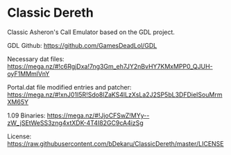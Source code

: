 # Classic Dereth
Classic Asheron's Call Emulator based on the GDL project.

GDL Github: https://github.com/GamesDeadLol/GDL

Necessary dat files: https://mega.nz/#!c6RgjDxa!7ng3Gm_eh7JY2nBvHY7KMxMPP0_QJUH-oyF1MMmlVnY

Portal.dat file modified entries and patcher: https://mega.nz/#!xnJ01I5R!Sdo8lZaKS4lLzXsLa2J2SP5bL3DFDieISouMrmXM65Y

1.09 Binaries: https://mega.nz/#!JjoCFSwZ!MYy--zW_jSEtWeSS3zng4xtXDK-4T4I82GC9cA4izSg

License: https://raw.githubusercontent.com/bDekaru/ClassicDereth/master/LICENSE